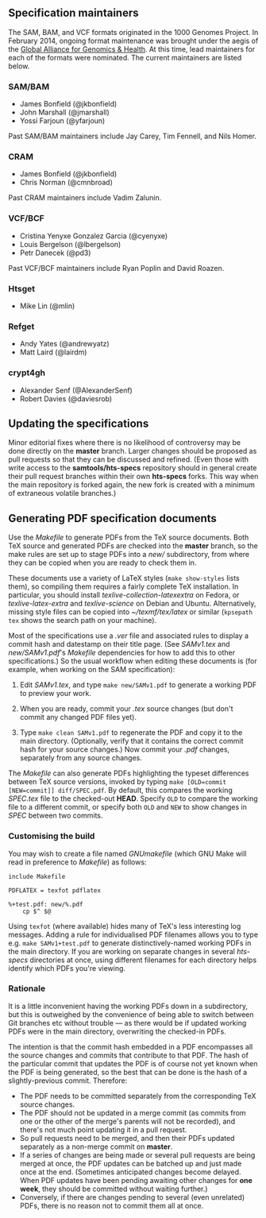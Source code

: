 ## Specification maintainers

The SAM, BAM, and VCF formats originated in the 1000 Genomes Project.
In February 2014, ongoing format maintenance was brought under the aegis of the [Global Alliance for Genomics & Health][ga4gh-ff].
At this time, lead maintainers for each of the formats were nominated.
The current maintainers are listed below.

### SAM/BAM

* James Bonfield (@jkbonfield)
* John Marshall (@jmarshall)
* Yossi Farjoun (@yfarjoun)

Past SAM/BAM maintainers include Jay Carey, Tim Fennell, and Nils Homer.

### CRAM

* James Bonfield (@jkbonfield)
* Chris Norman (@cmnbroad)

Past CRAM maintainers include Vadim Zalunin.

### VCF/BCF

* Cristina Yenyxe Gonzalez Garcia (@cyenyxe)
* Louis Bergelson (@lbergelson)
* Petr Danecek (@pd3)

Past VCF/BCF maintainers include Ryan Poplin and David Roazen.

### Htsget

* Mike Lin (@mlin)

### Refget

* Andy Yates (@andrewyatz)
* Matt Laird (@lairdm)

### crypt4gh

* Alexander Senf (@AlexanderSenf)
* Robert Davies (@daviesrob)

[ga4gh-ff]:  https://www.ga4gh.org/howwework/workstreams/#lsg


## Updating the specifications

Minor editorial fixes where there is no likelihood of controversy may be done directly on the **master** branch.
Larger changes should be proposed as pull requests so that they can be discussed and refined.
(Even those with write access to the **samtools/hts-specs** repository should in general create their pull request branches within their own **hts-specs** forks.
This way when the main repository is forked again, the new fork is created with a minimum of extraneous volatile branches.)


## Generating PDF specification documents

Use the _Makefile_ to generate PDFs from the TeX source documents.
Both TeX source and generated PDFs are checked into the **master** branch, so the make rules are set up to stage PDFs into a _new/_ subdirectory, from where they can be copied when you are ready to check them in.

These documents use a variety of LaTeX styles (`make show-styles` lists them), so compiling them requires a fairly complete TeX installation.
In particular, you should install _texlive-collection-latexextra_ on Fedora, or _texlive-latex-extra_ and _texlive-science_ on Debian and Ubuntu.
Alternatively, missing style files can be copied into _~/texmf/tex/latex_ or similar (`kpsepath tex` shows the search path on your machine).

Most of the specifications use a _.ver_ file and associated rules to display a commit hash and datestamp on their title page.
(See _SAMv1.tex_ and _new/SAMv1.pdf_'s _Makefile_ dependencies for how to add this to other specifications.)
So the usual workflow when editing these documents is (for example, when working on the SAM specification):

1. Edit _SAMv1.tex_, and type `make new/SAMv1.pdf` to generate a working PDF to preview your work.

2. When you are ready, commit your _.tex_ source changes (but don't commit any changed PDF files yet).

3. Type `make clean SAMv1.pdf` to regenerate the PDF and copy it to the main directory.
(Optionally, verify that it contains the correct commit hash for your source changes.)
Now commit your _.pdf_ changes, separately from any source changes.

The _Makefile_ can also generate PDFs highlighting the typeset differences between TeX source versions, invoked by typing `make [OLD=commit [NEW=commit]] diff/SPEC.pdf`.
By default, this compares the working _SPEC.tex_ file to the checked-out **HEAD**.
Specify `OLD` to compare the working file to a different commit, or specify both `OLD` and `NEW` to show changes in _SPEC_ between two commits.

### Customising the build

You may wish to create a file named _GNUmakefile_ (which GNU Make will read in preference to _Makefile_) as follows:

```make
include Makefile

PDFLATEX = texfot pdflatex

%+test.pdf: new/%.pdf
	cp $^ $@
```

Using `texfot` (where available) hides many of TeX's less interesting log messages.
Adding a rule for individualised PDF filenames allows you to type e.g. `make SAMv1+test.pdf` to generate distinctively-named working PDFs in the main directory.
If you are working on separate changes in several _hts-specs_ directories at once, using different filenames for each directory helps identify which PDFs you're viewing.

### Rationale

It is a little inconvenient having the working PDFs down in a subdirectory, but this is outweighed by the convenience of being able to switch between Git branches etc without trouble — as there would be if updated working PDFs were in the main directory, overwriting the checked-in PDFs.

The intention is that the commit hash embedded in a PDF encompasses all the source changes and commits that contribute to that PDF.
The hash of the particular commit that updates the PDF is of course not yet known when the PDF is being generated, so the best that can be done is the hash of a slightly-previous commit.
Therefore:
* The PDF needs to be committed separately from the corresponding TeX source changes.
* The PDF should not be updated in a merge commit (as commits from one or the other of the merge's parents will not be recorded), and there's not much point updating it in a pull request.
* So pull requests need to be merged, and then their PDFs updated separately as a non-merge commit on **master**.
* If a series of changes are being made or several pull requests are being merged at once, the PDF updates can be batched up and just made once at the end.
(Sometimes anticipated changes become delayed.
When PDF updates have been pending awaiting other changes for **one week**, they should be committed without waiting further.)
* Conversely, if there are changes pending to several (even unrelated) PDFs, there is no reason not to commit them all at once.

<!-- vim:set linebreak: -->
